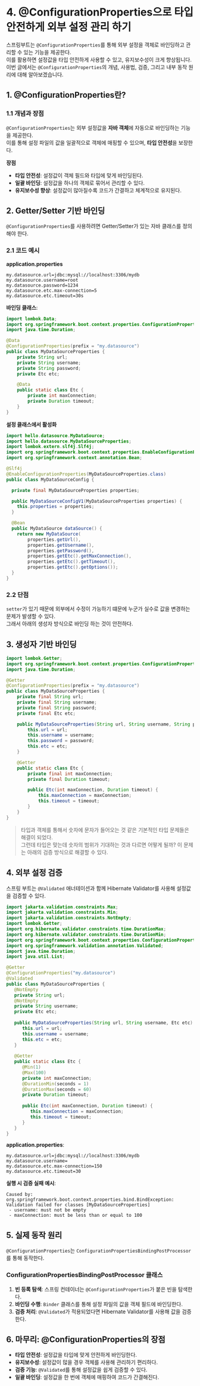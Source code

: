# 4. @ConfigurationProperties으로 타입 안전하게 외부 설정 관리 하기

스프링부트는 `@ConfigurationProperties`를 통해 외부 설정을 객체로 바인딩하고 관리할 수 있는 기능을 제공한다.  
이를 활용하면 설정값을 타입 안전하게 사용할 수 있고, 유지보수성이 크게 향상됩니다. 이번 글에서는 `@ConfigurationProperties`의 개념, 사용법, 검증, 그리고 내부 동작 원리에 대해 알아보겠습니다.

## 1. @ConfigurationProperties란?

### 1.1 개념과 장점

`@ConfigurationProperties`는 외부 설정값을 **자바 객체**에 자동으로 바인딩하는 기능을 제공한다.  
이를 통해 설정 파일의 값을 일괄적으로 객체에 매핑할 수 있으며, **타입 안전성**을 보장한다.

**장점**
- **타입 안전성**: 설정값이 객체 필드와 타입에 맞게 바인딩된다.
- **일괄 바인딩**: 설정값을 하나의 객체로 묶어서 관리할 수 있다.
- **유지보수성 향상**: 설정값이 많아질수록 코드가 간결하고 체계적으로 유지된다.

## 2. Getter/Setter 기반 바인딩
`@ConfigurationProperties`를 사용하려면 Getter/Setter가 있는 자바 클래스를 정의해야 한다.

### 2.1 코드 예시

**application.properties**
```properties
my.datasource.url=jdbc:mysql://localhost:3306/mydb
my.datasource.username=root
my.datasource.password=1234
my.datasource.etc.max-connection=5
my.datasource.etc.timeout=30s
```
**바인딩 클래스**:
```java
import lombok.Data;
import org.springframework.boot.context.properties.ConfigurationProperties;
import java.time.Duration;

@Data
@ConfigurationProperties(prefix = "my.datasource")
public class MyDataSourceProperties {
    private String url;
    private String username;
    private String password;
    private Etc etc;

    @Data
    public static class Etc {
        private int maxConnection;
        private Duration timeout;
    }
}
```
**설정 클래스에서 활성화**
```java
import hello.datasource.MyDataSource;
import hello.datasource.MyDataSourceProperties;
import lombok.extern.slf4j.Slf4j;
import org.springframework.boot.context.properties.EnableConfigurationProperties;
import org.springframework.context.annotation.Bean;

@Slf4j
@EnableConfigurationProperties(MyDataSourceProperties.class)
public class MyDataSourceConfig {

  private final MyDataSourceProperties properties;

  public MyDataSourceConfigV1(MyDataSourceProperties properties) {
    this.properties = properties;
  }

  @Bean
  public MyDataSource dataSource() {
    return new MyDataSource(
        properties.getUrl(),
        properties.getUsername(),
        properties.getPassword(),
        properties.getEtc().getMaxConnection(),
        properties.getEtc().getTimeout(),
        properties.getEtc().getOptions());
  }
}
```
### 2.2 단점
`setter`가 있기 때문에 외부에서 수정이 가능하기 떄문에 누군가 실수로 값을 변경하는 문제가 발생할 수 있다.  
그래서 아래의 생성자 방식으로 바인딩 하는 것이 안전하다.

## 3. 생성자 기반 바인딩
```java
import lombok.Getter;
import org.springframework.boot.context.properties.ConfigurationProperties;
import java.time.Duration;

@Getter
@ConfigurationProperties(prefix = "my.datasource")
public class MyDataSourceProperties {
    private final String url;
    private final String username;
    private final String password;
    private final Etc etc;

    public MyDataSourceProperties(String url, String username, String password, Etc etc) {
        this.url = url;
        this.username = username;
        this.password = password;
        this.etc = etc;
    }

    @Getter
    public static class Etc {
        private final int maxConnection;
        private final Duration timeout;

        public Etc(int maxConnection, Duration timeout) {
            this.maxConnection = maxConnection;
            this.timeout = timeout;
        }
    }
}
```

> 타입과 객체를 통해서 숫자에 문자가 들어오는 것 같은 기본적인 타입 문제들은 해결이 되었다.  
> 그런데 타입은 맞는데 숫자의 범위가 기대하는 것과 다르면 어떻게 될까?
> 이 문제는 아래의 검증 방식으로 해결할 수 있다.


## 4. 외부 설정 검증
스프링 부트는 `@Validated` 애너테이션과 함께 Hibernate Validator를 사용해 설정값을 검증할 수 있다.

```java
import jakarta.validation.constraints.Max;
import jakarta.validation.constraints.Min;
import jakarta.validation.constraints.NotEmpty;
import lombok.Getter;
import org.hibernate.validator.constraints.time.DurationMax;
import org.hibernate.validator.constraints.time.DurationMin;
import org.springframework.boot.context.properties.ConfigurationProperties;
import org.springframework.validation.annotation.Validated;
import java.time.Duration;
import java.util.List;

@Getter
@ConfigurationProperties("my.datasource")
@Validated
public class MyDataSourceProperties {
   @NotEmpty
   private String url;
   @NotEmpty
   private String username;
   private Etc etc;
   
   public MyDataSourceProperties(String url, String username, Etc etc) {
      this.url = url;
      this.username = username;
      this.etc = etc;
   }
   
   @Getter
   public static class Etc {
      @Min(1)
      @Max(100)
      private int maxConnection;
      @DurationMin(seconds = 1)
      @DurationMax(seconds = 60)
      private Duration timeout;
      
      public Etc(int maxConnection, Duration timeout) {
         this.maxConnection = maxConnection;
         this.timeout = timeout;
      }
   } 
}
```

**application.properties**:
```properties
my.datasource.url=jdbc:mysql://localhost:3306/mydb
my.datasource.username=
my.datasource.etc.max-connection=150
my.datasource.etc.timeout=30
```

**실행 시 검증 실패 예시**:
```
Caused by: org.springframework.boot.context.properties.bind.BindException: 
Validation failed for classes [MyDataSourceProperties]
 - username: must not be empty
 - maxConnection: must be less than or equal to 100
```

## 5. 실제 동작 원리

`@ConfigurationProperties`는 `ConfigurationPropertiesBindingPostProcessor`를 통해 동작한다.

### ConfigurationPropertiesBindingPostProcessor 클래스

1. **빈 등록 탐색**: 스프링 컨테이너는 `@ConfigurationProperties`가 붙은 빈을 탐색한다.
2. **바인딩 수행**: `Binder` 클래스를 통해 설정 파일의 값을 객체 필드에 바인딩한다.
3. **검증 처리**: `@Validated`가 적용되었다면 Hibernate Validator를 사용해 값을 검증한다.

## 6. 마무리: @ConfigurationProperties의 장점

- **타입 안전성**: 설정값을 타입에 맞게 안전하게 바인딩한다.
- **유지보수성**: 설정값이 많을 경우 객체를 사용해 관리하기 편리하다.
- **검증 기능**: `@Validated`를 통해 설정값을 쉽게 검증할 수 있다.
- **일괄 바인딩**: 설정값을 한 번에 객체에 매핑하여 코드가 간결해진다.

